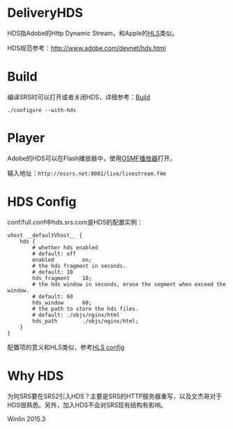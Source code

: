 # DeliveryHDS

HDS指Adobe的Http Dynamic Stream，和Apple的[HLS](v2_CN_DeliveryHLS)类似。

HDS规范参考：http://www.adobe.com/devnet/hds.html

# Build

编译SRS时可以打开或者关闭HDS，详细参考：[Build](v2_CN_Build)

```
./configure --with-hds
```

# Player

Adobe的HDS可以在Flash播放器中，使用[OSMF播放器](http://www.ossrs.net/players/osmf.html)打开。

输入地址：`http://ossrs.net:8081/live/livestream.f4m`

# HDS Config

conf/full.conf中hds.srs.com是HDS的配置实例：

```
vhost __defaultVhost__ {
    hds {
        # whether hds enabled
        # default: off
        enabled         on;
        # the hds fragment in seconds.
        # default: 10
        hds_fragment    10;
        # the hds window in seconds, erase the segment when exceed the window.
        # default: 60
        hds_window      60;
        # the path to store the hds files.
        # default: ./objs/nginx/html
        hds_path        ./objs/nginx/html;
    }
}
```

配置项的意义和HLS类似，参考[HLS config](v2_CN_DeliveryHLS#hls-config)

# Why HDS

为何SRS要在SRS2引入HDS？主要是SRS的HTTP服务器重写，以及文杰哥对于HDS很熟悉。另外，加入HDS不会对SRS现有结构有影响。

Winlin 2015.3
